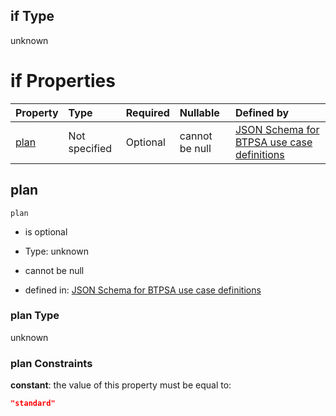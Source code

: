 ## if Type

unknown

# if Properties

| Property      | Type          | Required | Nullable       | Defined by                                                                                                                                                                                                                                  |
| :------------ | :------------ | :------- | :------------- | :------------------------------------------------------------------------------------------------------------------------------------------------------------------------------------------------------------------------------------------ |
| [plan](#plan) | Not specified | Optional | cannot be null | [JSON Schema for BTPSA use case definitions](btpsa-usecase-properties-services-items-allof-1-then-allof-84-then-allof-0-if-properties-plan.md "undefined#/properties/services/items/allOf/1/then/allOf/84/then/allOf/0/if/properties/plan") |

## plan



`plan`

*   is optional

*   Type: unknown

*   cannot be null

*   defined in: [JSON Schema for BTPSA use case definitions](btpsa-usecase-properties-services-items-allof-1-then-allof-84-then-allof-0-if-properties-plan.md "undefined#/properties/services/items/allOf/1/then/allOf/84/then/allOf/0/if/properties/plan")

### plan Type

unknown

### plan Constraints

**constant**: the value of this property must be equal to:

```json
"standard"
```
